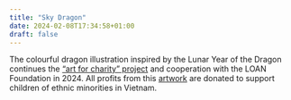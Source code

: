 ```yaml
---
title: "Sky Dragon"
date: 2024-02-08T17:34:58+01:00
draft: false
---
```


The colourful dragon illustration inspired by the Lunar Year of the Dragon continues the [“art for charity” project](https://seraphine-arts.com/en/charity/) and cooperation with the LOAN Foundation in 2024. All profits from this [artwork](https://shop.seraphine-arts.com/en/collections/jahr-des-drachen) are donated to support children of ethnic minorities in Vietnam.